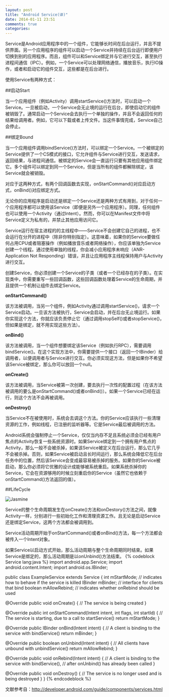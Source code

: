 ```yaml
---
layout: post
title: "Android Service(译)"
date: 2014-01-11 23:51
comments: true
categories: 
---
```

Service是Android应用程序中的一个组件，它能够长时间在后台运行，并且不提供界面。另一个应用程序的组件可以启动一个Service并持续在后台运行即便用户切换到别的应用程序。而且，组件可以和Service绑定并与它进行交互，甚至执行进程间通信（IPC）。例如，一个Service可以处理网络通信，播放音乐，执行IO操作，或者和启动它的组件交互，这些都是在后台进行。

使用Service有两种方式：

##启动Start

当一个应用组件（例如Activity）调用startService()方法时，可以启动一个Service。一旦被启动，一个Service会无止境的运行在后台，即使启动它的组件被销毁了。通常启动一个Service会去执行一个单独的操作，并且不会返回任何的结果给调用者。例如，它可以下载或者上传文件。当这件事情完成，Service自己会停止。

##绑定Bound

当一个应用组件调用bindService()方法时，可以绑定一个Service。一个被绑定的Service提供了一个CS模式的接口，它允许组件与Service进行交互，发送请求，返回结果，与进程间通信。被绑定的Service会一直运行只要有其他应用组件绑定它。多个组件可以绑定到同一个Service，但是当所有的组件都解除绑定，该Service就会被销毁。

对应于这两种方式，有两个回调函数去实现，onStartCommand()对应启动方式，onBind()对应绑定方式。

无论你的应用程序是启动还是绑定一个Service还是两种方式有用到，对于任何一个应用程序都可以使用该Service（即便是另外一个应用程序）。同理，任何组件也可以使用一个Activity（通过Intent）。然而，你可以在Manifest文件中将Service定义为私有的，并禁止其他应用访问它。

Service运行在宿主进程的的主线程中——Service不会创建它自己的进程，也不会运行在分开的进程中（除非你特别指定）。这意味着，如果你的Service要做任何占用CPU或者阻塞操作（例如播放音乐或者网络操作），你应该单独为Service创建一个线程。通过使用单独的线程，你会减小应用程序未响应（ANR-Application Not Responding）错误，并且让应用程序主线程保持用户与Activity进行交互。

创建Service，你必须创建一个Service的子类（或者一个已经存在的子类）。在实现类中，你需要重写一些回调函数，这些回调函数处理着Service的生命周期，并且提供一个机制让组件去绑定Service。

**onStartCommand()**

该方法被调用，当另一个组件，例如Activity通过调用startService()，请求一个Service启动。一旦该方法被执行，Service会启动，并在后台无止境运行。如果你实现这个方法，你就应该负责停止它（通过调用stopSelf()或者stopService()，但如果是绑定，就不用实现这些方法）。

**onBind()**

该方法被调用，当一个组件想要绑定该Service（例如执行RPC），需要调用bindService()。在这个实现方法中，你需要提供一个接口（返回一个IBinder）给调用者，以便调用者与Service进行交互。你必须实现这方法，但是如果你不希望该Service被绑定，那么你可以放回一个null。

**onCreate()**

该方法被调用，当Service被第一次创建，要去执行一次性的配置过程（在该方法被调用的要么是onStartCommand()或者onBind()）。如果一个Service已经在运行，则这个方法不会再被调用。

**onDestroy()**

当Service不在被使用时，系统会去调这个方法。你的Service应该执行一些清理资源的工作，例如线程，已注册的监听器等。它是Service最后被调用的方法。

Android系统会强制停止一个Service，仅仅当内存不足且系统必须会已经有用户焦点的Activity恢复一些系统资源时。如果Service绑定到一个拥有用户焦点的Activity，那么一般不会被杀掉，如果该Service被定义在后台运行，那么它几乎不会被杀掉。否则，如果Service被启动且长时间运行，那么系统会降低它在后台任务中的位置，然后该Service会变成最容易被杀掉的服务。如果你的Service被启动，那么你必须将它优雅的设计成能够被系统重启。如果系统杀掉你的Service，它会在资源够用的时候立刻重启你的Service（虽然它也依赖于onStartCommand()方法返回的值）。

##LifeCycle

![Jasmine](http://developer.android.com/images/service_lifecycle.png)

Service的整个生命周期发生在onCreate()方法和onDestory()方法之间，就像Activity一样，分别进行一些初始化工作和清理资源工作。且无论是启动Service还是绑定Service，这两个方法都会被调用到。

Service活动周期开始于onStartCommand()或者onBind()方法，每一个方法都会被传入一个Intent对象。

如果Service以启动方式开始，那么活动周期与整个生命周期同时结束。如果Service是绑定的，那么活动周期是以onUnbind()方法结束。
{% codeblock Service lang:java %}
import android.app.Service;
import android.content.Intent;
import android.os.IBinder;

public class ExampleService extends Service {
    int mStartMode;       // indicates how to behave if the service is killed
    IBinder mBinder;      // interface for clients that bind
    boolean mAllowRebind; // indicates whether onRebind should be used

   @Override
    public void onCreate() {
        // The service is being created
    }

   @Override
    public int onStartCommand(Intent intent, int flags, int startId) {
        // The service is starting, due to a call to startService()
        return mStartMode;
    }

   @Override
    public IBinder onBind(Intent intent) {
        // A client is binding to the service with bindService()
        return mBinder;
    }

   @Override
    public boolean onUnbind(Intent intent) {
        // All clients have unbound with unbindService()
        return mAllowRebind;
    }

   @Override
    public void onRebind(Intent intent) {
        // A client is binding to the service with bindService(),
        // after onUnbind() has already been called
    }

   @Override
    public void onDestroy() {
        // The service is no longer used and is being destroyed
    }
}
{% endcodeblock %}


文献参考自：http://developer.android.com/guide/components/services.html

